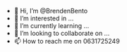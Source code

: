 - 👋 Hi, I’m @BrendenBento
- 👀 I’m interested in ...
- 🌱 I’m currently learning ...
- 💞️ I’m looking to collaborate on ...
- 📫 How to reach me on 0631725249

<!---
BrendenBento/BrendenBento is a ✨ special ✨ repository because its `README.md` (this file) appears on your GitHub profile.
You can click the Preview link to take a look at your changes.
--->
